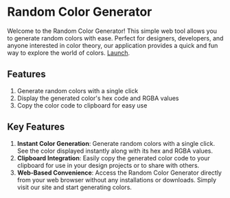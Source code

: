 # **Random Color Generator** 
Welcome to the Random Color Generator! This simple web tool allows you to generate random colors with ease. Perfect for designers, developers, and anyone interested in color theory, our application provides a quick and fun way to explore the world of colors.
[Launch](https://harshitrajpurohit.github.io/Random-Color-Generator/).

## **Features**
1. Generate random colors with a single click
2. Display the generated color's hex code and RGBA values
3. Copy the color code to clipboard for easy use

## **Key Features**
1. **Instant Color Generation**: Generate random colors with a single click. See the color displayed instantly along with its hex and RGBA values. <br>
2. **Clipboard Integration**: Easily copy the generated color code to your clipboard for use in your design projects or to share with others. <br>
3. **Web-Based Convenience**: Access the Random Color Generator directly from your web browser without any installations or downloads. Simply visit our site and start generating colors. <br>
